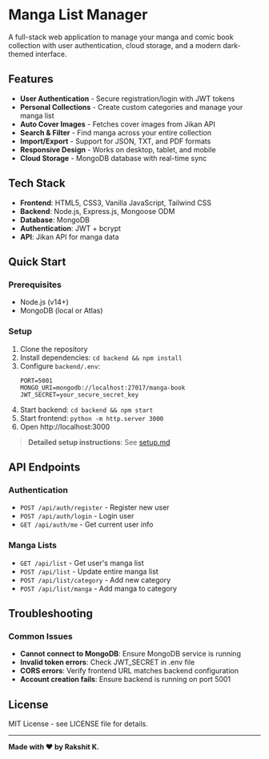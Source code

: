# Manga List Manager

A full-stack web application to manage your manga and comic book collection with user authentication, cloud storage, and a modern dark-themed interface.

## Features

- **User Authentication** - Secure registration/login with JWT tokens
- **Personal Collections** - Create custom categories and manage your manga list
- **Auto Cover Images** - Fetches cover images from Jikan API
- **Search & Filter** - Find manga across your entire collection
- **Import/Export** - Support for JSON, TXT, and PDF formats
- **Responsive Design** - Works on desktop, tablet, and mobile
- **Cloud Storage** - MongoDB database with real-time sync

## Tech Stack

- **Frontend**: HTML5, CSS3, Vanilla JavaScript, Tailwind CSS
- **Backend**: Node.js, Express.js, Mongoose ODM
- **Database**: MongoDB
- **Authentication**: JWT + bcrypt
- **API**: Jikan API for manga data

## Quick Start

### Prerequisites
- Node.js (v14+)
- MongoDB (local or Atlas)

### Setup
1. Clone the repository
2. Install dependencies: `cd backend && npm install`
3. Configure `backend/.env`:
   ```env
   PORT=5001
   MONGO_URI=mongodb://localhost:27017/manga-book
   JWT_SECRET=your_secure_secret_key
   ```
4. Start backend: `cd backend && npm start`
5. Start frontend: `python -m http.server 3000`
6. Open http://localhost:3000

> **Detailed setup instructions**: See [setup.md](setup.md)

## API Endpoints

### Authentication
- `POST /api/auth/register` - Register new user
- `POST /api/auth/login` - Login user
- `GET /api/auth/me` - Get current user info

### Manga Lists
- `GET /api/list` - Get user's manga list
- `POST /api/list` - Update entire manga list
- `POST /api/list/category` - Add new category
- `POST /api/list/manga` - Add manga to category

## Troubleshooting

### Common Issues
- **Cannot connect to MongoDB**: Ensure MongoDB service is running
- **Invalid token errors**: Check JWT_SECRET in .env file
- **CORS errors**: Verify frontend URL matches backend configuration
- **Account creation fails**: Ensure backend is running on port 5001

## License

MIT License - see LICENSE file for details.

---

**Made with ❤️ by Rakshit K.**